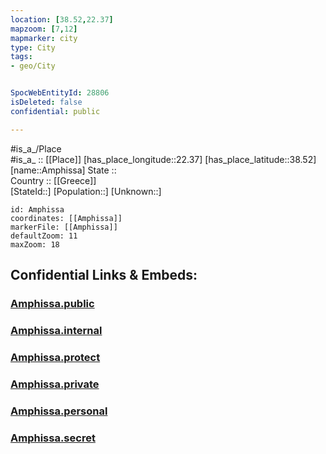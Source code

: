 ```yaml
---
location: [38.52,22.37] 
mapzoom: [7,12] 
mapmarker: city 
type: City
tags:
- geo/City


SpocWebEntityId: 28806
isDeleted: false
confidential: public

---
```

#is_a_/Place  
#is_a_ :: [[Place]] 
[has_place_longitude::22.37] 
[has_place_latitude::38.52] 
[name::Amphissa] 
State ::  
Country :: [[Greece]]  
[StateId::] 
[Population::] 
[Unknown::] 


```leaflet
id: Amphissa
coordinates: [[Amphissa]] 
markerFile: [[Amphissa]] 
defaultZoom: 11 
maxZoom: 18
```


## Confidential Links & Embeds: 

### [Amphissa.public](/_public/\Earth\Continent\Europe\Europe~South\Greece\Regions-Greek\Greece~Central\CityAmphissa.public.md) 

### [Amphissa.internal](/_internal/\Earth\Continent\Europe\Europe~South\Greece\Regions-Greek\Greece~Central\CityAmphissa.internal.md) 

### [Amphissa.protect](/_protect/\Earth\Continent\Europe\Europe~South\Greece\Regions-Greek\Greece~Central\CityAmphissa.protect.md) 

### [Amphissa.private](/_private/\Earth\Continent\Europe\Europe~South\Greece\Regions-Greek\Greece~Central\CityAmphissa.private.md) 

### [Amphissa.personal](/_personal/\Earth\Continent\Europe\Europe~South\Greece\Regions-Greek\Greece~Central\CityAmphissa.personal.md) 

### [Amphissa.secret](/_secret/\Earth\Continent\Europe\Europe~South\Greece\Regions-Greek\Greece~Central\CityAmphissa.secret.md)


